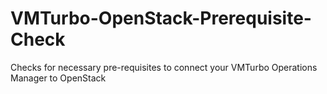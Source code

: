 # VMTurbo-OpenStack-Prerequisite-Check
Checks for necessary pre-requisites to connect your VMTurbo Operations Manager to OpenStack
 
